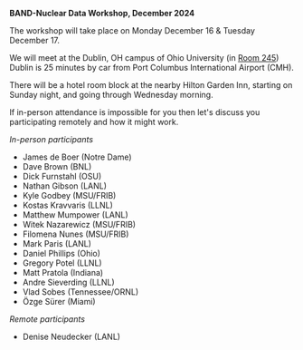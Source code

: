 **BAND-Nuclear Data Workshop, December 2024**

The workshop will take place on Monday December 16 & Tuesday December 17.

We will meet at the Dublin, OH campus of Ohio University (in <a href="https://www.ohio.edu/chsp/dublin-center/fewer-30-people">Room 245</a>)
Dublin is 25 minutes by car from Port Columbus International Airport (CMH). 

There will be a hotel room block at the nearby Hilton Garden Inn, starting on Sunday night, and going through Wednesday morning. 

If in-person attendance is impossible for you then let's discuss you participating remotely and how it might work. 

*In-person participants*
- James de Boer (Notre Dame)
- Dave Brown (BNL)
- Dick Furnstahl (OSU)
- Nathan Gibson (LANL)
- Kyle Godbey (MSU/FRIB)
- Kostas Kravvaris (LLNL) 
- Matthew Mumpower (LANL)
- Witek Nazarewicz (MSU/FRIB)
- Filomena Nunes (MSU/FRIB)
- Mark Paris (LANL)
- Daniel Phillips (Ohio)
- Gregory Potel (LLNL)
- Matt Pratola (Indiana)
- Andre Sieverding (LLNL) 
- Vlad Sobes (Tennessee/ORNL)
- Özge Sürer (Miami)

*Remote participants*
- Denise Neudecker (LANL) 
